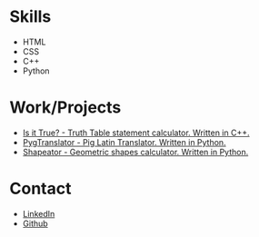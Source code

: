 

# Skills

* HTML 
* CSS
* C++
* Python

# Work/Projects

* [Is it True? - Truth Table statement calculator. Written in C++.](https://erickjr13.github.io/IsItTrue-/)
* [PygTranslator - Pig Latin Translator. Written in Python.](https://erickjr13.github.io/PygTranslator)
* [Shapeator - Geometric shapes calculator. Written in Python.](https://erickjr13.github.io/Shapeator)




# Contact

* [LinkedIn](https://www.linkedin.com/in/erickjreyes)
* [Github](https://Github.com/ErickJR13)



